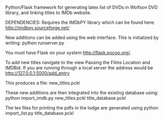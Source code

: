 Python/Flask framework for generating latex list of DVDs in Wolfson
DVD library, and linking titles to IMDb website.

DEPENDENCIES:
Requires the IMDbPY library which can be found here: http://imdbpy.sourceforge.net/


New additions can be added using the web interface. This is initialized by
writing:
    python runserver.py 

You must have Flask on your system http://flask.pocoo.org/.

To add new titles navigate to the view Passing the Films Location and IMDBid. 
If you are running through a local server the address would be 
http://127.0.0.1:5000/add_entry

This produces a file: 
    new_titles.pckl

These new additions are then integrated into the
existing database using:
    python import_imdb.py new_titles.pckl title_database.pckl

The tex files for printing the pdfs in the lodge are generated using
    python import_list.py title_database.pckl 


